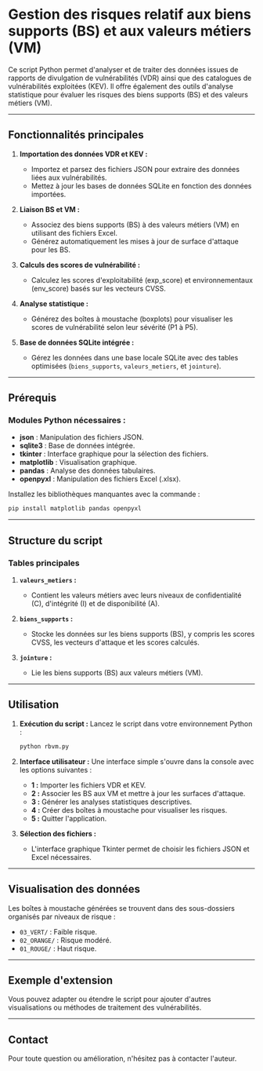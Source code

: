 # Gestion des risques relatif aux biens supports (BS) et aux valeurs métiers (VM)

Ce script Python permet d'analyser et de traiter des données issues de rapports de divulgation de vulnérabilités (VDR) ainsi que des catalogues de vulnérabilités exploitées (KEV). Il offre également des outils d'analyse statistique pour évaluer les risques des biens supports (BS) et des valeurs métiers (VM).

---

## Fonctionnalités principales

1. **Importation des données VDR et KEV :**
   - Importez et parsez des fichiers JSON pour extraire des données liées aux vulnérabilités.
   - Mettez à jour les bases de données SQLite en fonction des données importées.

2. **Liaison BS et VM :**
   - Associez des biens supports (BS) à des valeurs métiers (VM) en utilisant des fichiers Excel.
   - Générez automatiquement les mises à jour de surface d'attaque pour les BS.

3. **Calculs des scores de vulnérabilité :**
   - Calculez les scores d'exploitabilité (exp_score) et environnementaux (env_score) basés sur les vecteurs CVSS.

4. **Analyse statistique :**
   - Générez des boîtes à moustache (boxplots) pour visualiser les scores de vulnérabilité selon leur sévérité (P1 à P5).

5. **Base de données SQLite intégrée :**
   - Gérez les données dans une base locale SQLite avec des tables optimisées (`biens_supports`, `valeurs_metiers`, et `jointure`).

---

## Prérequis

### Modules Python nécessaires :
- **json** : Manipulation des fichiers JSON.
- **sqlite3** : Base de données intégrée.
- **tkinter** : Interface graphique pour la sélection des fichiers.
- **matplotlib** : Visualisation graphique.
- **pandas** : Analyse des données tabulaires.
- **openpyxl** : Manipulation des fichiers Excel (.xlsx).

Installez les bibliothèques manquantes avec la commande :
```bash
pip install matplotlib pandas openpyxl
```

---

## Structure du script

### Tables principales

1. **`valeurs_metiers` :**
   - Contient les valeurs métiers avec leurs niveaux de confidentialité (C), d'intégrité (I) et de disponibilité (A).

2. **`biens_supports` :**
   - Stocke les données sur les biens supports (BS), y compris les scores CVSS, les vecteurs d'attaque et les scores calculés.

3. **`jointure` :**
   - Lie les biens supports (BS) aux valeurs métiers (VM).

---

## Utilisation

1. **Exécution du script :**
   Lancez le script dans votre environnement Python :
   ```bash
   python rbvm.py
   ```

2. **Interface utilisateur :**
   Une interface simple s'ouvre dans la console avec les options suivantes :
   - **1 :** Importer les fichiers VDR et KEV.
   - **2 :** Associer les BS aux VM et mettre à jour les surfaces d'attaque.
   - **3 :** Générer les analyses statistiques descriptives.
   - **4 :** Créer des boîtes à moustache pour visualiser les risques.
   - **5 :** Quitter l'application.

3. **Sélection des fichiers :**
   - L'interface graphique Tkinter permet de choisir les fichiers JSON et Excel nécessaires.

---

## Visualisation des données

Les boîtes à moustache générées se trouvent dans des sous-dossiers organisés par niveaux de risque :
- `03_VERT/` : Faible risque.
- `02_ORANGE/` : Risque modéré.
- `01_ROUGE/` : Haut risque.

---

## Exemple d'extension

Vous pouvez adapter ou étendre le script pour ajouter d'autres visualisations ou méthodes de traitement des vulnérabilités.

---

## Contact

Pour toute question ou amélioration, n'hésitez pas à contacter l'auteur.
